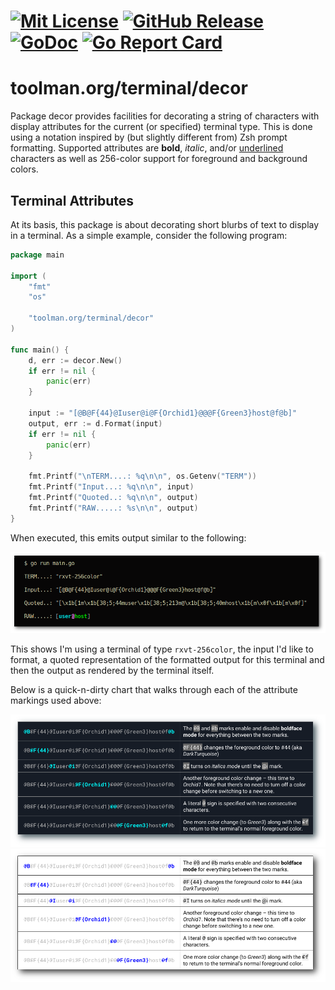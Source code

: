 # [![Mit License][mit-img]][mit] [![GitHub Release][release-img]][release] [![GoDoc][godoc-img]][godoc] [![Go Report Card][reportcard-img]][reportcard]
# toolman.org/terminal/decor

Package decor provides facilities for decorating a string of characters with
display attributes for the current (or specified) terminal type. This is
done using a notation inspired by (but slightly different from) Zsh prompt
formatting. Supported attributes are __bold__, _italic_, and/or <u>underlined</u>
characters as well as 256-color support for foreground and background colors.

## Terminal Attributes

At its basis, this package is about decorating short blurbs of text to display
in a terminal. As a simple example, consider the following program:

``` go
package main

import (
	"fmt"
	"os"

	"toolman.org/terminal/decor"
)

func main() {
	d, err := decor.New()
	if err != nil {
		panic(err)
	}

	input := "[@B@F{44}@Iuser@i@F{Orchid1}@@@F{Green3}host@f@b]"
	output, err := d.Format(input)
	if err != nil {
		panic(err)
	}

	fmt.Printf("\nTERM....: %q\n\n", os.Getenv("TERM"))
	fmt.Printf("Input...: %q\n\n", input)
	fmt.Printf("Quoted..: %q\n\n", output)
	fmt.Printf("RAW.....: %s\n\n", output)
}
```
When executed, this emits output similar to the following:

![Screenshot #1][ss1-img]

This shows I'm using a terminal of type `rxvt-256color`, the input I'd like to format,
a quoted representation of the formatted output for this terminal and then the output
as rendered by the terminal itself.

Below is a quick-n-dirty chart that walks through each of the attribute markings used above:


![Screenshot #2][ss2-img-dark]
![Screenshot #2][ss2-img-light]


[ss1-img]: img/image1a.png
[ss2-img-dark]: img/ss2c-dark.png#gh-dark-mode-only
[ss2-img-light]: img/ss2b-light.png#gh-light-mode-only

[mit-img]: http://img.shields.io/badge/License-MIT-c41e3a.svg
[mit]: https://github.com/tep/time-timetool/blob/master/LICENSE

[release-img]: https://img.shields.io/github/release/tep/terminal-decor/all.svg
[release]: https://github.com/tep/terminal-decor/releases

[godoc-img]: https://pkg.go.dev/badge/toolman.org/terminal/decor?utm_source=godoc
[godoc]: https://pkg.go.dev/toolman.org/terminal/decor

[reportcard-img]: https://goreportcard.com/badge/toolman.org/terminal/decor
[reportcard]: https://goreportcard.com/report/toolman.org/terminal/decor
